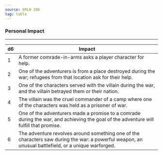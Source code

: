 ```yaml
---
source: ERLW 206
tag: table
---
```


### Personal Impact
---
|d6|Impact|
|----|------------|
|1|A former comrade-in-arms asks a player character for help.|
|2|One of the adventurers is from a place destroyed during the war; refugees from that location ask for their help.|
|3|One of the characters served with the villain during the war, and the villain betrayed them or their nation.|
|4|The villain was the cruel commander of a camp where one of the characters was held as a prisoner of war.|
|5|One of the adventurers made a promise to a comrade during the war, and achieving the goal of the adventure will fulfill that promise.|
|6|The adventure revolves around something one of the characters saw during the war: a powerful weapon, an unusual battlefield, or a unique warforged.|
